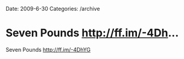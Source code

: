 Date: 2009-6-30
Categories: /archive

# Seven Pounds http://ff.im/-4Dh...

Seven Pounds <a href="http://ff.im/-4DhYG" rel="nofollow">http://ff.im/-4DhYG</a>
